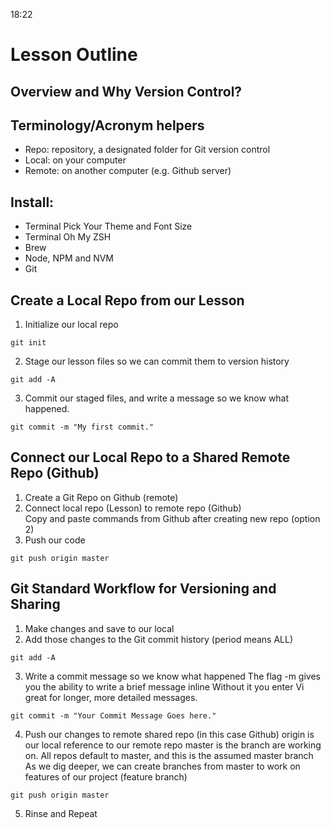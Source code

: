 18:22

# Lesson Outline

## Overview and Why Version Control?

## Terminology/Acronym helpers
* Repo: repository, a designated folder for Git version control
* Local: on your computer
* Remote: on another computer (e.g. Github server)

## Install:
* Terminal Pick Your Theme and Font Size
* Terminal Oh My ZSH
* Brew
* Node, NPM and NVM
* Git

## Create a Local Repo from our Lesson
1. Initialize our local repo
```
git init
```
2. Stage our lesson files so we can commit them to version history
```
git add -A
```
3. Commit our staged files, and write a message so we know what happened.
```
git commit -m "My first commit."
```

## Connect our Local Repo to a Shared Remote Repo (Github)
1. Create a Git Repo on Github (remote)
2. Connect local repo (Lesson) to remote repo (Github)\
Copy and paste commands from Github after creating new repo (option 2)
3. Push our code
```
git push origin master
```

## Git Standard Workflow for Versioning and Sharing
1. Make changes and save to our local
2. Add those changes to the Git commit history (period means ALL)
```
git add -A
```

3. Write a commit message so we know what happened
The flag -m gives you the ability to write a brief message inline
Without it you enter Vi great for longer, more detailed messages.
```
git commit -m "Your Commit Message Goes here."
```

4.  Push our changes to remote shared repo (in this case Github)
origin is our local reference to our remote repo
master is the branch are working on.
    All repos default to master, and this is the assumed master branch
    As we dig deeper, we can create branches from master to work on features of our project (feature branch)
```
git push origin master
```
5. Rinse and Repeat
